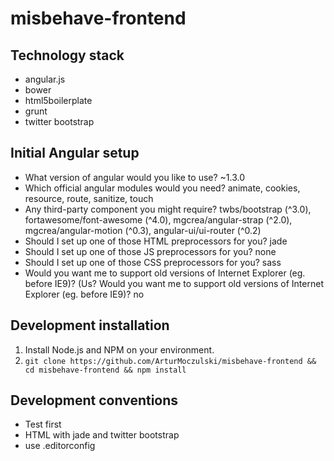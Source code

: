 misbehave-frontend
==================

Technology stack
------------------
* angular.js
* bower
* html5boilerplate
* grunt
* twitter bootstrap


Initial Angular setup
---------------------
* What version of angular would you like to use? ~1.3.0
* Which official angular modules would you need? animate, cookies, resource, route, sanitize, touch
* Any third-party component you might require? twbs/bootstrap (^3.0), fortawesome/font-awesome (^4.0), mgcrea/angular-strap (^2.0), mgcrea/angular-motion (^0.3), angular-ui/ui-router (^0.2)
* Should I set up one of those HTML preprocessors for you? jade
* Should I set up one of those JS preprocessors for you? none
* Should I set up one of those CSS preprocessors for you? sass
* Would you want me to support old versions of Internet Explorer (eg. before IE9)? (Us? Would you want me to support old versions of Internet Explorer (eg. before IE9)? no


Development installation
------------------------
1. Install Node.js and NPM on your environment.
2. `git clone https://github.com/ArturMoczulski/misbehave-frontend && cd misbehave-frontend && npm install`


Development conventions
-----------------------
* Test first
* HTML with jade and twitter bootstrap
* use .editorconfig
